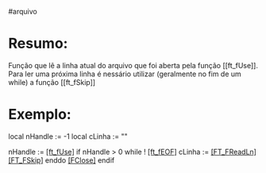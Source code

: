 #arquivo 


# Resumo:
Função que lê a linha atual do arquivo que foi aberta pela função [[ft_fUse]].
Para ler uma próxima linha é nessário utilizar (geralmente no fim de um while) a função [[ft_fSkip]]


# Exemplo:
local nHandle   := -1
local cLinha      := ""

nHandle := [[ft_fUse]](cArquivo)
if nHandle > 0
   while ! [[ft_fEOF]]()
	cLinha := [[FT_FReadLn]]()
	[[FT_FSkip]]()
   enddo
    [[FClose]](nHandle)
endif